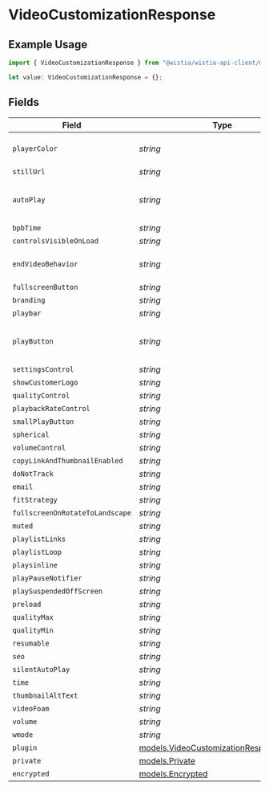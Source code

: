 # VideoCustomizationResponse

## Example Usage

```typescript
import { VideoCustomizationResponse } from "@wistia/wistia-api-client/models";

let value: VideoCustomizationResponse = {};
```

## Fields

| Field                                                                                    | Type                                                                                     | Required                                                                                 | Description                                                                              |
| ---------------------------------------------------------------------------------------- | ---------------------------------------------------------------------------------------- | ---------------------------------------------------------------------------------------- | ---------------------------------------------------------------------------------------- |
| `playerColor`                                                                            | *string*                                                                                 | :heavy_minus_sign:                                                                       | The color of the video player.                                                           |
| `stillUrl`                                                                               | *string*                                                                                 | :heavy_minus_sign:                                                                       | N/A                                                                                      |
| `autoPlay`                                                                               | *string*                                                                                 | :heavy_minus_sign:                                                                       | Whether the video should auto play or not.                                               |
| `bpbTime`                                                                                | *string*                                                                                 | :heavy_minus_sign:                                                                       | N/A                                                                                      |
| `controlsVisibleOnLoad`                                                                  | *string*                                                                                 | :heavy_minus_sign:                                                                       | N/A                                                                                      |
| `endVideoBehavior`                                                                       | *string*                                                                                 | :heavy_minus_sign:                                                                       | Behavior of the video at the end.                                                        |
| `fullscreenButton`                                                                       | *string*                                                                                 | :heavy_minus_sign:                                                                       | N/A                                                                                      |
| `branding`                                                                               | *string*                                                                                 | :heavy_minus_sign:                                                                       | N/A                                                                                      |
| `playbar`                                                                                | *string*                                                                                 | :heavy_minus_sign:                                                                       | N/A                                                                                      |
| `playButton`                                                                             | *string*                                                                                 | :heavy_minus_sign:                                                                       | Indicates if the play button is visible.                                                 |
| `settingsControl`                                                                        | *string*                                                                                 | :heavy_minus_sign:                                                                       | N/A                                                                                      |
| `showCustomerLogo`                                                                       | *string*                                                                                 | :heavy_minus_sign:                                                                       | N/A                                                                                      |
| `qualityControl`                                                                         | *string*                                                                                 | :heavy_minus_sign:                                                                       | N/A                                                                                      |
| `playbackRateControl`                                                                    | *string*                                                                                 | :heavy_minus_sign:                                                                       | N/A                                                                                      |
| `smallPlayButton`                                                                        | *string*                                                                                 | :heavy_minus_sign:                                                                       | N/A                                                                                      |
| `spherical`                                                                              | *string*                                                                                 | :heavy_minus_sign:                                                                       | N/A                                                                                      |
| `volumeControl`                                                                          | *string*                                                                                 | :heavy_minus_sign:                                                                       | N/A                                                                                      |
| `copyLinkAndThumbnailEnabled`                                                            | *string*                                                                                 | :heavy_minus_sign:                                                                       | N/A                                                                                      |
| `doNotTrack`                                                                             | *string*                                                                                 | :heavy_minus_sign:                                                                       | N/A                                                                                      |
| `email`                                                                                  | *string*                                                                                 | :heavy_minus_sign:                                                                       | N/A                                                                                      |
| `fitStrategy`                                                                            | *string*                                                                                 | :heavy_minus_sign:                                                                       | N/A                                                                                      |
| `fullscreenOnRotateToLandscape`                                                          | *string*                                                                                 | :heavy_minus_sign:                                                                       | N/A                                                                                      |
| `muted`                                                                                  | *string*                                                                                 | :heavy_minus_sign:                                                                       | N/A                                                                                      |
| `playlistLinks`                                                                          | *string*                                                                                 | :heavy_minus_sign:                                                                       | N/A                                                                                      |
| `playlistLoop`                                                                           | *string*                                                                                 | :heavy_minus_sign:                                                                       | N/A                                                                                      |
| `playsinline`                                                                            | *string*                                                                                 | :heavy_minus_sign:                                                                       | N/A                                                                                      |
| `playPauseNotifier`                                                                      | *string*                                                                                 | :heavy_minus_sign:                                                                       | N/A                                                                                      |
| `playSuspendedOffScreen`                                                                 | *string*                                                                                 | :heavy_minus_sign:                                                                       | N/A                                                                                      |
| `preload`                                                                                | *string*                                                                                 | :heavy_minus_sign:                                                                       | N/A                                                                                      |
| `qualityMax`                                                                             | *string*                                                                                 | :heavy_minus_sign:                                                                       | N/A                                                                                      |
| `qualityMin`                                                                             | *string*                                                                                 | :heavy_minus_sign:                                                                       | N/A                                                                                      |
| `resumable`                                                                              | *string*                                                                                 | :heavy_minus_sign:                                                                       | N/A                                                                                      |
| `seo`                                                                                    | *string*                                                                                 | :heavy_minus_sign:                                                                       | N/A                                                                                      |
| `silentAutoPlay`                                                                         | *string*                                                                                 | :heavy_minus_sign:                                                                       | N/A                                                                                      |
| `time`                                                                                   | *string*                                                                                 | :heavy_minus_sign:                                                                       | N/A                                                                                      |
| `thumbnailAltText`                                                                       | *string*                                                                                 | :heavy_minus_sign:                                                                       | N/A                                                                                      |
| `videoFoam`                                                                              | *string*                                                                                 | :heavy_minus_sign:                                                                       | N/A                                                                                      |
| `volume`                                                                                 | *string*                                                                                 | :heavy_minus_sign:                                                                       | N/A                                                                                      |
| `wmode`                                                                                  | *string*                                                                                 | :heavy_minus_sign:                                                                       | N/A                                                                                      |
| `plugin`                                                                                 | [models.VideoCustomizationResponsePlugin](../models/videocustomizationresponseplugin.md) | :heavy_minus_sign:                                                                       | N/A                                                                                      |
| `private`                                                                                | [models.Private](../models/private.md)                                                   | :heavy_minus_sign:                                                                       | N/A                                                                                      |
| `encrypted`                                                                              | [models.Encrypted](../models/encrypted.md)                                               | :heavy_minus_sign:                                                                       | N/A                                                                                      |